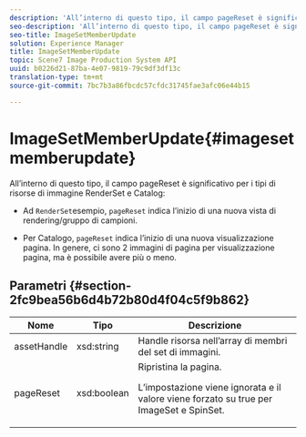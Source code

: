 ```yaml
---
description: 'All’interno di questo tipo, il campo pageReset è significativo per i tipi di risorse RenderSet e Catalog '
seo-description: 'All’interno di questo tipo, il campo pageReset è significativo per i tipi di risorse RenderSet e Catalog '
seo-title: ImageSetMemberUpdate
solution: Experience Manager
title: ImageSetMemberUpdate
topic: Scene7 Image Production System API
uuid: b0226d21-87ba-4e07-9819-79c9df3df13c
translation-type: tm+mt
source-git-commit: 7bc7b3a86fbcdc57cfdc31745fae3afc06e44b15

---
```



# ImageSetMemberUpdate{#imagesetmemberupdate}

All’interno di questo tipo, il campo pageReset è significativo per i tipi di risorse di immagine RenderSet e Catalog:

* Ad `RenderSet`esempio, `pageReset` indica l’inizio di una nuova vista di rendering/gruppo di campioni.

* Per Catalogo, `pageReset` indica l’inizio di una nuova visualizzazione pagina. In genere, ci sono 2 immagini di pagina per visualizzazione pagina, ma è possibile avere più o meno.

## Parametri {#section-2fc9bea56b6d4b72b80d4f04c5f9b862}

<table id="table_04100BB8ABD84EF68B0A7CE3AD946414"> 
 <thead> 
  <tr> 
   <th colname="col1" class="entry"> Nome </th> 
   <th colname="col2" class="entry"> Tipo </th> 
   <th colname="col3" class="entry"> Descrizione </th> 
  </tr> 
 </thead>
 <tbody> 
  <tr> 
   <td colname="col1"> <span class="codeph"> <span class="varname"> assetHandle</span></span> </td> 
   <td colname="col2"> <span class="codeph"> xsd:string</span> </td> 
   <td colname="col3"> Handle risorsa nell’array di membri del set di immagini. </td> 
  </tr> 
  <tr> 
   <td colname="col1"> <span class="codeph"> <span class="varname"> pageReset</span></span> </td> 
   <td colname="col2"> <span class="codeph"> xsd:boolean</span> </td> 
   <td colname="col3">Ripristina la pagina. <p>L’impostazione viene ignorata e il valore viene forzato su true per <span class="codeph"> ImageSet</span> e <span class="codeph"> SpinSet</span>. </p></td> 
  </tr> 
 </tbody> 
</table>


